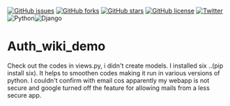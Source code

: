[![GitHub issues](https://img.shields.io/github/issues/Iloabuchi-Collins/Auth_wiki_demo?color=blueviolet&style=plastic)](https://github.com/Iloabuchi-Collins/Auth_wiki_demo/issues)
[![GitHub forks](https://img.shields.io/github/forks/Iloabuchi-Collins/Auth_wiki_demo?color=brightgreen&style=plastic)](https://github.com/Iloabuchi-Collins/Auth_wiki_demo/network)
[![GitHub stars](https://img.shields.io/github/stars/Iloabuchi-Collins/Auth_wiki_demo?color=success&style=plastic)](https://github.com/Iloabuchi-Collins/Auth_wiki_demo/stargazers)
[![GitHub license](https://img.shields.io/github/license/Iloabuchi-Collins/Auth_wiki_demo?color=important&style=plastic)](https://github.com/Iloabuchi-Collins/Auth_wiki_demo)
[![Twitter](https://img.shields.io/twitter/url?color=blueviolet&logoColor=blueviolet&style=social&url=https%3A%2F%2Ftwitter%2FC_C_Iloabuchi)](https://twitter.com/intent/tweet?text=Wow:&url=https%3A%2F%2Fgithub.com%2FIloabuchi-Collins%2FAuth_wiki_demo%2Fedit%2Fmain)
          ![Python](https://img.shields.io/badge/python-3670A0?style=for-the-badge&logo=python&logoColor=ffdd54)![Django](https://img.shields.io/badge/django-%23092E20.svg?style=for-the-badge&logo=django&logoColor=white)


# Auth_wiki_demo
Check out the codes in views.py, i didn't create models.
I installed six ..(pip install six). It helps to smoothen codes making it run in various versions of python.
I couldn't confirm with email cos apparently my webapp is not secure and google turned off the feature for allowing mails from a less secure app. 
